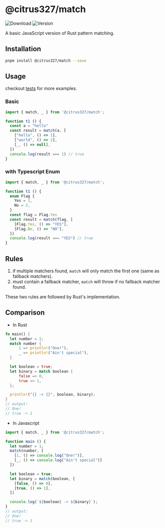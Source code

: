 # @citrus327/match

![Download](https://img.shields.io/npm/dw/@citrus327/match)
![Version](https://img.shields.io/npm/v/@citrus327/match)

A basic JavaScript version of Rust pattern matching.

## Installation

```sh
pnpm install @citrus327/match --save
```

## Usage
checkout [tests](https://github.com/citrus327/match/blob/main/test/index.test.ts) for more examples.

### Basic

```ts
import { match, _ } from '@citrus327/match';

function t1 () {
  const a = "hello"
  const result = match(a, [
    ["hello", () => 1],
    ["world", () => 2],
    [_, () => null],
  ])
  console.log(result === 1) // true
}
```

### with Typescript Enum

```ts
import { match, _ } from '@citrus327/match';

function t1 () {
  enum Flag {
    Yes = 1,
    No = 2,
  }
  const flag = Flag.Yes
  const result = match(flag, [
    [Flag.Yes, () => "YES"],
    [Flag.No, () => "NO"],
  ])
  console.log(result === "YES") // true
}
```

## Rules

1. if multiple matchers found, `match` will only match the first one (same as fallback matchers).
2. must contain a fallback matcher, `match` will throw if no fallback matcher found.

These two rules are followed by Rust's implementation.


## Comparison
* In Rust
```rust
fn main() {
  let number = 1;
  match number {
      1 => println!("One!"),
      _ => println!("Ain't special"),
  }

  let boolean = true;
  let binary = match boolean {
      false => 0,
      true => 1,
  };

  println!("{} -> {}", boolean, binary);
}
// output: 
// One!
// true -> 1
```

* In Javascript
```js
import { match, _ } from '@citrus327/match';

function main () {
  let number = 1;
  match(number, [
    [1, () => console.log("One!")],
    [_, () => console.log("Ain't special")]
  ])

  let boolean = true;
  let binary = match(boolean, [
    [false, () => 0],
    [true, () => 1],
  ])

  console.log(`${boolean} -> ${binary}`);
}
// output: 
// One!
// true -> 1
```




